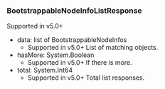 ### BootstrappableNodeInfoListResponse
Supported in v5.0+

- data: list of BootstrappableNodeInfos
  - Supported in v5.0+
  List of matching objects.
- hasMore: System.Boolean
  - Supported in v5.0+
  If there is more.
- total: System.Int64
  - Supported in v5.0+
  Total list responses.
